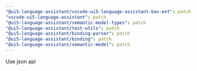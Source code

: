 ```yaml
---
"@ui5-language-assistant/vscode-ui5-language-assistant-bas-ext": patch
"vscode-ui5-language-assistant": patch
"@ui5-language-assistant/semantic-model-types": patch
"@ui5-language-assistant/test-utils": patch
"@ui5-language-assistant/binding-parser": patch
"@ui5-language-assistant/binding": patch
"@ui5-language-assistant/semantic-model": patch
---
```


Use json api
